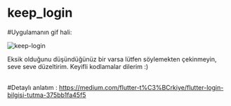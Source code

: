 # keep_login

#Uygulamanın gif hali: 

![keep-login](https://user-images.githubusercontent.com/34074484/77244445-e3d1f900-6c25-11ea-8320-be9464015f67.gif)

Eksik olduğunu düşündüğünüz bir varsa lütfen söylemekten çekinmeyin, seve seve düzeltirim. Keyifli kodlamalar dilerim :)<br><br>

#Detaylı anlatım : https://medium.com/flutter-t%C3%BCrkiye/flutter-login-bilgisi-tutma-375bb1fa45f5
